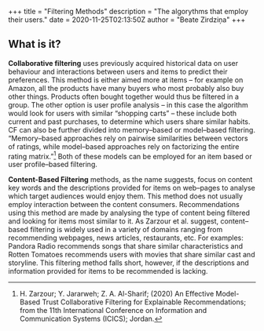 +++
title = "Filtering Methods"
description = "The algorythms that employ their users."
date = 2020-11-25T02:13:50Z
author = "Beate Zirdziņa"
+++

## What is it? 
**Collaborative filtering** uses previously acquired historical data on user behaviour and
interactions between users and items to predict their preferences. This method is either aimed more at
items – for example on Amazon, all the products have many buyers who most probably also buy other
things. Products often bought together would thus be filtered in a group. The other option is user profile analysis – in this case the algorithm would look for users with similar “shopping carts” – these include
both current and past purchases, to determine which users share similar habits. CF can also be further
divided into memory–based or model–based filtering. “Memory–based approaches rely on pairwise
similarities between vectors of ratings, while model–based approaches rely on factorizing the entire
rating matrix.”[^1] Both of these models can be employed for an item based or user profile–based filtering. 

**Content-Based Filtering** methods, as the name suggests, focus on content key words and the descriptions
provided for items on web–pages to analyse which target audiences would enjoy them. This method
does not usually employ interaction between the content consumers. Recommendations using this
method are made by analysing the type of content being filtered and looking for items most similar to it.
As Zarzour et al. suggest, content–based filtering is widely used in a variety of domains ranging from
recommending webpages, news articles, restaurants, etc. For examples: Pandora Radio recommends
songs that share similar characteristics and Rotten Tomatoes recommends users with movies that share
similar cast and storyline. This filtering method falls short, however, if the descriptions and information provided for items
to be recommended is lacking.


[^1]:H. Zarzour; Y. Jararweh; Z. A. Al-Sharif; (2020) An Effective Model-Based Trust Collaborative Filtering for
Explainable Recommendations; from the 11th International Conference on Information and Communication Systems
(ICICS); Jordan.